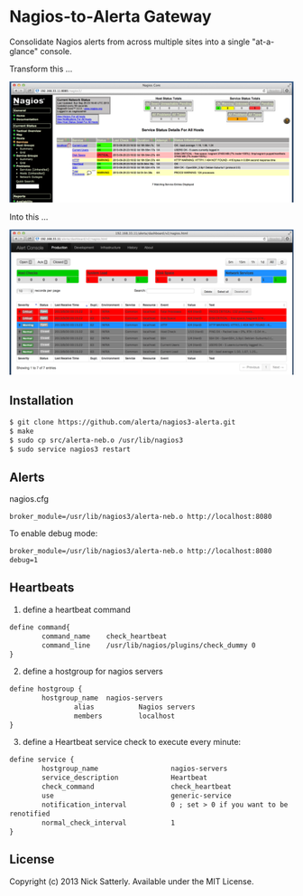 Nagios-to-Alerta Gateway
========================

Consolidate Nagios alerts from across multiple sites into a single "at-a-glance" console.

Transform this ...

![nagios](/docs/images/nagios.png?raw=true)

Into this ...

![alerta](/docs/images/alerta.png?raw=true)

Installation
------------

    $ git clone https://github.com/alerta/nagios3-alerta.git
    $ make
    $ sudo cp src/alerta-neb.o /usr/lib/nagios3
    $ sudo service nagios3 restart

Alerts
------

nagios.cfg
```
broker_module=/usr/lib/nagios3/alerta-neb.o http://localhost:8080
```

To enable debug mode:
```
broker_module=/usr/lib/nagios3/alerta-neb.o http://localhost:8080 debug=1
```

Heartbeats
----------

1. define a heartbeat command
```
define command{
        command_name    check_heartbeat
        command_line    /usr/lib/nagios/plugins/check_dummy 0
}
```

2. define a hostgroup for nagios servers
```
define hostgroup {
        hostgroup_name  nagios-servers
                alias           Nagios servers
                members         localhost
}
```

3. define a Heartbeat service check to execute every minute:
```
define service {
        hostgroup_name                  nagios-servers
        service_description             Heartbeat
        check_command                   check_heartbeat
        use                             generic-service
        notification_interval           0 ; set > 0 if you want to be renotified
        normal_check_interval           1
}
```

License
-------

Copyright (c) 2013 Nick Satterly. Available under the MIT License.
